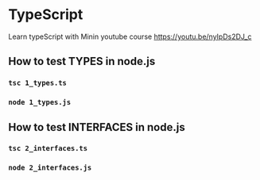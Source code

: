 # TypeScript

Learn typeScript with Minin youtube course https://youtu.be/nyIpDs2DJ_c

## How to test TYPES in node.js

### `tsc 1_types.ts`

### `node 1_types.js`

## How to test INTERFACES in node.js

### `tsc 2_interfaces.ts`

### `node 2_interfaces.js`
